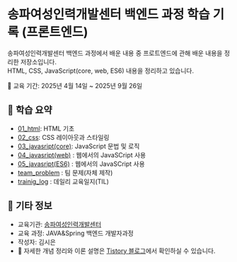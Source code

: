 # 송파여성인력개발센터 백엔드 과정 학습 기록 (프론트엔드)

송파여성인력개발센터 백엔드 과정에서 배운 내용 중 프로트엔드에 관해 배운 내용을 정리한 저장소입니다.  
HTML, CSS, JavaScript(core, web, ES6) 내용을 정리하고 있습니다.

📆 교육 기간: 2025년 4월 14일 ~ 2025년 9월 26일

## 📌 학습 요약

- [01_html](./01_html): HTML 기초
- [02_css](./02_css): CSS 레이아웃과 스타일링
- [03_javasript(core)](<./03_javascipt(core)>): JavaScript 문법 및 로직
- [04_javasript(web)](<./04_javascript(web)/>) : 웹에서의 JavaSCript 사용
- [05_javasript(ES6)](<./05_javascript(ES6)/>) : 웹에서의 JavaSCript 사용
- [team_problem](./js_team_problem/) : 팀 문제(자체 제작)
- [trainig_log](./trainig_log/) : 데일리 교육일지(TIL)

## 🙌 기타 정보

- 교육기관: [송파여성인력개발센터](https://songpa.seoulwomanup.or.kr/songpa/main/main.do)
- 교육 과정: JAVA&Spring 백엔드 개발자과정
- 작성자: 김시은
- 📖 자세한 개념 정리와 이론 설명은 [Tistory 블로그](https://scene-inventory.tistory.com/category/웹개발)에서 확인하실 수 있습니다.
